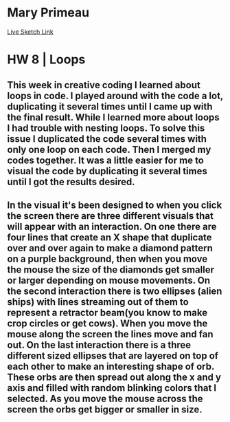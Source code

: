 # Mary Primeau

[Live Sketch Link](https://mprimeau1.github.io/120v2/HW7/index.html)

# HW 8 | Loops

## This week in creative coding I learned about loops in code.  I played around with the code a lot, duplicating it several times  until I came up with the final result.  While I learned more about loops I had trouble with nesting loops.  To solve this issue I duplicated the code several times with only one loop on each code.  Then I merged my codes together.  It was a little easier for me to visual the code by duplicating it several times until I got the results desired.

## In the visual it's been designed to when you click the screen there are three different visuals that will appear with an interaction. On one there are four lines that create an X shape that duplicate over and over again to make a diamond pattern on a purple background, then when you move the mouse the size of the diamonds get smaller or larger depending on mouse movements.  On the second interaction there is two ellipses (alien ships) with lines streaming out of them to represent a retractor beam(you know to make crop circles or get cows).  When you move the mouse along the screen the lines move and fan out.  On the last interaction there is a three different sized ellipses that are layered on top of each other to make an interesting shape of orb.  These orbs are then spread out along the x and y axis and filled with random blinking colors that I selected.  As you move the mouse across the screen the orbs get bigger or smaller in size.
